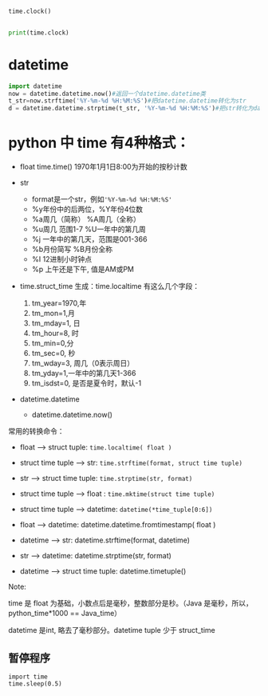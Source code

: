 ```python

time.clock()


print(time.clock)
```

# datetime
```python
import datetime
now = datetime.datetime.now()#返回一个datetime.datetime类
t_str=now.strftime('%Y-%m-%d %H:%M:%S')#把datetime.datetime转化为str
d = datetime.datetime.strptime(t_str, '%Y-%m-%d %H:%M:%S')#把str转化为datetime.datetime
```
# python 中 time 有4种格式：

- float
time.time()
1970年1月1日8:00为开始的按秒计数

- str
    - format是一个str，例如`'%Y-%m-%d %H:%M:%S'`
    - %y年份中的后两位，%Y年份4位数
    - %a周几（简称） %A周几（全称）
    - %u周几 范围1-7  %U一年中的第几周
    - %j 一年中的第几天，范围是001-366
    - %b月份简写 %B月份全称
    - %I 12进制小时钟点
    - %p 上午还是下午, 值是AM或PM


- time.struct_time
生成：time.localtime
有这么几个字段：
    1. tm_year=1970,年
    2. tm_mon=1,月
    3. tm_mday=1, 日
    4. tm_hour=8, 时
    5. tm_min=0,分
    6. tm_sec=0, 秒
    7. tm_wday=3, 周几（0表示周日）
    8. tm_yday=1,一年中的第几天1-366
    9. tm_isdst=0, 是否是夏令时，默认-1

- datetime.datetime
    - datetime.datetime.now()




常用的转换命令：

- float --> struct tuple:   `time.localtime( float )`
- struct time tuple --> str: `time.strftime(format, struct time tuple)`
- str --> struct time tuple: `time.strptime(str, format)`
- struct time tuple --> float : `time.mktime(struct time tuple)`
- struct time tuple --> datetime: `datetime(*time_tuple[0:6])`


- float --> datetime: datetime.datetime.fromtimestamp( float )
- datetime --> str: datetime.strftime(format, datetime)
- str --> datetime: datetime.strptime(str, format)
- datetime --> struct time tuple: datetime.timetuple()



Note:

time 是 float 为基础，小数点后是毫秒，整数部分是秒。（Java 是毫秒，所以，python_time*1000 == Java_time）

datetime 是int, 略去了毫秒部分。datetime tuple 少于 struct_time




## 暂停程序
```
import time
time.sleep(0.5)
```
